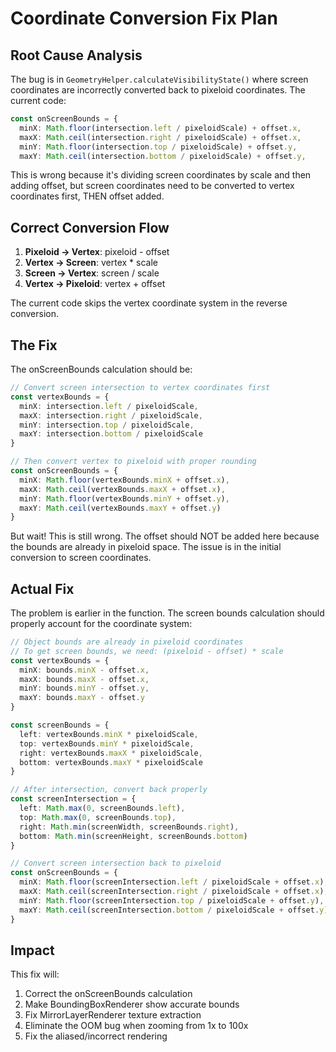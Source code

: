 # Coordinate Conversion Fix Plan

## Root Cause Analysis

The bug is in `GeometryHelper.calculateVisibilityState()` where screen coordinates are incorrectly converted back to pixeloid coordinates. The current code:

```typescript
const onScreenBounds = {
  minX: Math.floor(intersection.left / pixeloidScale) + offset.x,
  maxX: Math.ceil(intersection.right / pixeloidScale) + offset.x,
  minY: Math.floor(intersection.top / pixeloidScale) + offset.y,
  maxY: Math.ceil(intersection.bottom / pixeloidScale) + offset.y,
```

This is wrong because it's dividing screen coordinates by scale and then adding offset, but screen coordinates need to be converted to vertex coordinates first, THEN offset added.

## Correct Conversion Flow

1. **Pixeloid → Vertex**: pixeloid - offset
2. **Vertex → Screen**: vertex * scale
3. **Screen → Vertex**: screen / scale
4. **Vertex → Pixeloid**: vertex + offset

The current code skips the vertex coordinate system in the reverse conversion.

## The Fix

The onScreenBounds calculation should be:

```typescript
// Convert screen intersection to vertex coordinates first
const vertexBounds = {
  minX: intersection.left / pixeloidScale,
  maxX: intersection.right / pixeloidScale,
  minY: intersection.top / pixeloidScale,
  maxY: intersection.bottom / pixeloidScale
}

// Then convert vertex to pixeloid with proper rounding
const onScreenBounds = {
  minX: Math.floor(vertexBounds.minX + offset.x),
  maxX: Math.ceil(vertexBounds.maxX + offset.x),
  minY: Math.floor(vertexBounds.minY + offset.y),
  maxY: Math.ceil(vertexBounds.maxY + offset.y)
}
```

But wait! This is still wrong. The offset should NOT be added here because the bounds are already in pixeloid space. The issue is in the initial conversion to screen coordinates.

## Actual Fix

The problem is earlier in the function. The screen bounds calculation should properly account for the coordinate system:

```typescript
// Object bounds are already in pixeloid coordinates
// To get screen bounds, we need: (pixeloid - offset) * scale
const vertexBounds = {
  minX: bounds.minX - offset.x,
  maxX: bounds.maxX - offset.x,
  minY: bounds.minY - offset.y,
  maxY: bounds.maxY - offset.y
}

const screenBounds = {
  left: vertexBounds.minX * pixeloidScale,
  top: vertexBounds.minY * pixeloidScale,
  right: vertexBounds.maxX * pixeloidScale,
  bottom: vertexBounds.maxY * pixeloidScale
}

// After intersection, convert back properly
const screenIntersection = {
  left: Math.max(0, screenBounds.left),
  top: Math.max(0, screenBounds.top),
  right: Math.min(screenWidth, screenBounds.right),
  bottom: Math.min(screenHeight, screenBounds.bottom)
}

// Convert screen intersection back to pixeloid
const onScreenBounds = {
  minX: Math.floor(screenIntersection.left / pixeloidScale + offset.x),
  maxX: Math.ceil(screenIntersection.right / pixeloidScale + offset.x),
  minY: Math.floor(screenIntersection.top / pixeloidScale + offset.y),
  maxY: Math.ceil(screenIntersection.bottom / pixeloidScale + offset.y)
}
```

## Impact

This fix will:
1. Correct the onScreenBounds calculation
2. Make BoundingBoxRenderer show accurate bounds
3. Fix MirrorLayerRenderer texture extraction
4. Eliminate the OOM bug when zooming from 1x to 100x
5. Fix the aliased/incorrect rendering